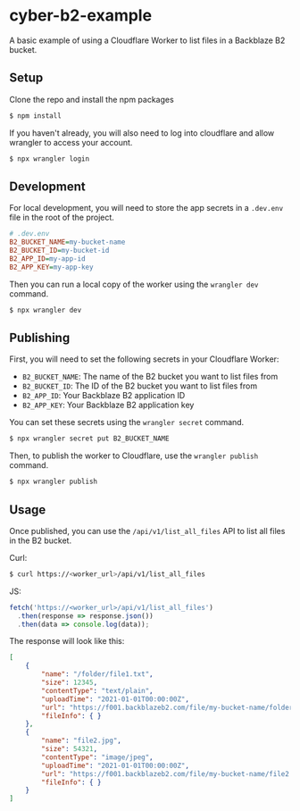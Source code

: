 cyber-b2-example
================

A basic example of using a Cloudflare Worker to list files in a Backblaze B2 bucket.

## Setup
Clone the repo and install the npm packages

```sh
$ npm install
```

If you haven't already, you will also need to log into cloudflare and allow wrangler to access your account.

```sh
$ npx wrangler login
```

## Development
For local development, you will need to store the app secrets in a `.dev.env` file in the root of the project.

```ini
# .dev.env
B2_BUCKET_NAME=my-bucket-name
B2_BUCKET_ID=my-bucket-id
B2_APP_ID=my-app-id
B2_APP_KEY=my-app-key
```

Then you can run a local copy of the worker using the `wrangler dev` command.

```sh
$ npx wrangler dev
```

## Publishing
First, you will need to set the following secrets in your Cloudflare Worker:

- `B2_BUCKET_NAME`: The name of the B2 bucket you want to list files from
- `B2_BUCKET_ID`: The ID of the B2 bucket you want to list files from
- `B2_APP_ID`: Your Backblaze B2 application ID
- `B2_APP_KEY`: Your Backblaze B2 application key

You can set these secrets using the `wrangler secret` command.

```sh
$ npx wrangler secret put B2_BUCKET_NAME
```

Then, to publish the worker to Cloudflare, use the `wrangler publish` command.

```sh
$ npx wrangler publish
```

## Usage
Once published, you can use the `/api/v1/list_all_files` API to list all files in the B2 bucket.

Curl:
```sh
$ curl https://<worker_url>/api/v1/list_all_files
```

JS:
```js
fetch('https://<worker_url>/api/v1/list_all_files')
  .then(response => response.json())
  .then(data => console.log(data));
```

The response will look like this:
```json
[
	{
		"name": "/folder/file1.txt",
		"size": 12345,
		"contentType": "text/plain",
		"uploadTime": "2021-01-01T00:00:00Z",
		"url": "https://f001.backblazeb2.com/file/my-bucket-name/folder/file1.txt",
		"fileInfo": { }
	},
	{
		"name": "file2.jpg",
		"size": 54321,
		"contentType": "image/jpeg",
		"uploadTime": "2021-01-01T00:00:00Z",
		"url": "https://f001.backblazeb2.com/file/my-bucket-name/file2.jpg",
		"fileInfo": { }
	}
]
```
